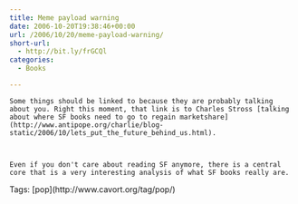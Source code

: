 ```yaml
---
title: Meme payload warning
date: 2006-10-20T19:38:46+00:00
url: /2006/10/20/meme-payload-warning/
short-url:
  - http://bit.ly/frGCQl
categories:
  - Books

---
```

<div class='microid-mailto+http:sha1:86e216062920bd4ac6c6c2a26823cb50462ee60c'>
  
    Some things should be linked to because they are probably talking about you. Right this moment, that link is to Charles Stross [talking about where SF books need to go to regain marketshare](http://www.antipope.org/charlie/blog-static/2006/10/lets_put_the_future_behind_us.html).
  
  
  
    Even if you don't care about reading SF anymore, there is a central core that is a very interesting analysis of what SF books really are.
  
</div>

<div class="st-post-tags">
  Tags: [pop](http://www.cavort.org/tag/pop/)<br />
</div>